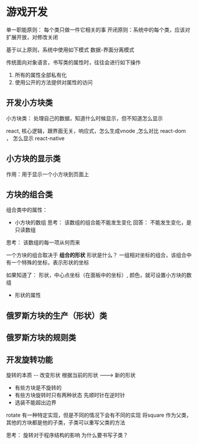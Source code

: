 # 游戏开发
单一职能原则： 每个类只做一件它相关的事
开闭原则：系统中的每个类，应该对扩展开放，对修改关闭

基于以上原则，系统中使用如下模式
数据-界面分离模式

传统面向对象语言，书写类的属性时，往往会进行如下操作
1. 所有的属性全部私有化
2. 使用公开的方法提供对属性的访问

## 开发小方块类

小方块类： 处理自己的数据，知道什么时候显示，但不知道怎么显示

react,  核心逻辑，跟界面无关，响应式，怎么生成vnode ,怎么对比
react-dom ， 怎么显示 
react-native

## 小方块的显示类
作用：用于显示一个小方块到页面上

## 方块的组合类
组合类中的属性：
- 小方块的数组
思考： 该数组的组合能不能发生变化
回答： 不能发生变化，是只读数组

思考： 该数组的每一项从何而来

一个方块的组合取决于 **组合的形状**
形状是什么？
一组相对坐标的组合，该组合中有一个特殊的坐标，表示形状的坐标

如果知道了： 形状，中心点坐标（在面板中的坐标）, 颜色，就可设置小方块的数组

- 形状的属性




## 俄罗斯方块的生产（形状）类

## 俄罗斯方块的规则类

## 开发旋转功能
旋转的本质 -- 改变形状 根据当前的形状 ---> 新的形状
- 有些方块是不旋转的
- 有些方块旋转时只有两种状态
    先顺时针在逆时针
- 选装不能超出边界

rotate 有一种特定实现，但是不同的情况下会有不同的实现
    将square 作为父类， 其他的方块都是他的子类，子类可以重写父类的方法


思考： 旋转对于程序结构的影响
      为什么要书写子类？
 
